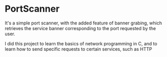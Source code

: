 # PortScanner
It's a simple port scanner, with the added feature of banner grabing, which retrieves the service banner corresponding to the port requested by the user.

I did this project to learn the basics of network programming in C, and to learn how to send specific requests to certain services, such as HTTP
